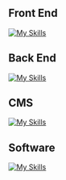 ## Front End

[![My Skills](https://skillicons.dev/icons?i=html,css,sass,,bootstrap,js,jquery,ts,vue,nuxtjs)](https://skillicons.dev)

## Back End

[![My Skills](https://skillicons.dev/icons?i=nodejs,php,mongodb,mysql)](https://skillicons.dev)

## CMS

[![My Skills](https://skillicons.dev/icons?i=wordpress)](https://skillicons.dev)

## Software

[![My Skills](https://skillicons.dev/icons?i=ps,ai,xd,ae)](https://skillicons.dev)

